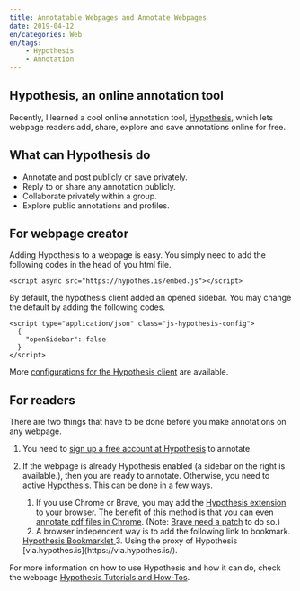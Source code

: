 ```yaml
---
title: Annotatable Webpages and Annotate Webpages
date: 2019-04-12
en/categories: Web
en/tags: 
    - Hypothesis
    - Annotation
---
```


## Hypothesis, an online annotation tool

Recently, I learned a cool online annotation tool, [Hypothesis](https://web.hypothes.is/), which lets webpage readers add, share, explore and save annotations online for free.

## What can Hypothesis do

- Annotate and post publicly or save privately.
- Reply to or share any annotation publicly.
- Collaborate privately within a group.
- Explore public annotations and profiles.

## For webpage creator

Adding Hypothesis to a webpage is easy. You simply need to add the following codes in the head of you html file.

```{html, echo=F}
<script async src="https://hypothes.is/embed.js"></script>
```

By default, the hypothesis client added an opened sidebar. You may change the default by adding the following codes.

```{html, echo=F}
<script type="application/json" class="js-hypothesis-config">
  {
    "openSidebar": false
  }
</script>
```

More [configurations for the Hypothesis client](https://h.readthedocs.io/projects/client/en/latest/publishers/config/) are available.

## For readers

There are two things that have to be done before you make annotations on any webpage.

1. You need to [sign up a free account at Hypothesis](https://hypothes.is/signup) to annotate.

2. If the webpage is already Hypothesis enabled (a sidebar on the right is available.), then you are ready to annotate. Otherwise, you need to active Hypothesis. This can be done in a few ways.
   1. If you use Chrome or Brave, you may add the [Hypothesis extension](https://chrome.google.com/webstore/detail/hypothesis-web-pdf-annota/bjfhmglciegochdpefhhlphglcehbmek) to your browser. The benefit of this method is that you can even [annotate pdf files in Chrome](https://web.hypothes.is/help/annotating-locally-saved-pdfs/). (Note: [Brave need a patch](https://github.com/hypothesis/product-backlog/issues/899) to do so.)
   2. A browser independent way is to add the following link to bookmark.
   <a class="fusion-button button-flat fusion-button-round button-medium button-default button-3 hyp-button-gray" href="javascript:(function(){window.hypothesisConfig=function(){return{showHighlights:true,appType:'bookmarklet'};};var d=document,s=d.createElement('script');s.setAttribute('src','https://hypothes.is/embed.js');d.body.appendChild(s)})();" target="_self">
      <span class="fusion-button-text"><hypothesis-highlight class="annotator-hl">Hypothesis Bookmarklet</hypothesis-highlight>
      </span>
   </a>
   3. Using the proxy of Hypothesis [via.hypothes.is](https://via.hypothes.is/).

For more information on how to use Hypothesis and how it can do, check the webpage [Hypothesis Tutorials and How-Tos](https://web.hypothes.is/help-categories/tutorials/).